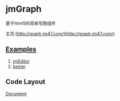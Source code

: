 jmGraph
=========

基于html5的简单写图组件

主页:[http://graph.jm47.com/](http://graph.jm47.com/)


[Examples](http://graph.jm47.com/example/index.html)
--------
1. [jmEditor](http://graph.jm47.com/example/editor.html)
2. [bezier](http://graph.jm47.com/example/bezier.html)


Code Layout
-----------

[Document](http://graph.jm47.com/out/)

